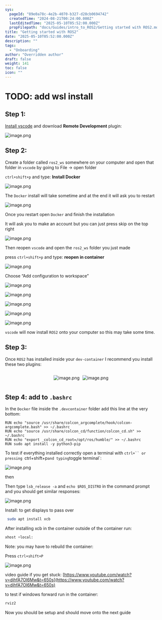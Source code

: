 ```yaml
---
sys:
  pageId: "89e0a78c-4e2b-4070-b327-d28cb0694742"
  createdTime: "2024-08-21T00:24:00.000Z"
  lastEditedTime: "2025-05-10T05:52:00.000Z"
  propFilepath: "docs/Guides/intro_to_ROS2/Getting started with ROS2.md"
title: "Getting started with ROS2"
date: "2025-05-10T05:52:00.000Z"
description: ""
tags:
  - "Onboarding"
author: "Overridden author"
draft: false
weight: 141
toc: false
icon: ""
---
```


# TODO: add wsl install

## Step 1:

[Install vscode](https://code.visualstudio.com/download) and download **Remote Development** plugin:

![image.png](https://prod-files-secure.s3.us-west-2.amazonaws.com/d518164a-d88e-44d1-a4ee-3adb3bd8bce0/efb52993-1881-4a40-b95e-6f020334f022/image.png?X-Amz-Algorithm=AWS4-HMAC-SHA256&X-Amz-Content-Sha256=UNSIGNED-PAYLOAD&X-Amz-Credential=ASIAZI2LB466SLNYAM2X%2F20250529%2Fus-west-2%2Fs3%2Faws4_request&X-Amz-Date=20250529T004153Z&X-Amz-Expires=3600&X-Amz-Security-Token=IQoJb3JpZ2luX2VjELf%2F%2F%2F%2F%2F%2F%2F%2F%2F%2FwEaCXVzLXdlc3QtMiJIMEYCIQCjh3gPtgXQLgm1P0vlRGy%2BgxOPQh3EVxSGkmfYDO6xswIhANrtrAoo5eo55plO%2FfyPTdfd9DQQ5kDAP9ZPQ%2Bk7R5QZKogECID%2F%2F%2F%2F%2F%2F%2F%2F%2F%2FwEQABoMNjM3NDIzMTgzODA1Igxp%2B2iSxLXERtC7Tvcq3APoKUIn20Ah9VHH99bimb4FkoKuKC4CYCDAoRgbmOaivhxpHAaW7bwWjbM7h9KfKIpsppPKShQBCScMElgBy8J0Gwt3kWu7IUPPYXdYMq79V%2Fz7HFvQp%2Bk1NcnTCuOgLRa4OluD0X1Jw%2FisU%2Bn%2FZ1Px6hBSSe2afcDEUAMWyK8q%2BS4GU4U2dDz%2Fkm%2Bf8uZKAUErMN4Z2MyaFjAUJJSOEuI81CvAenTF2QyKNcwggQ%2B%2Bi%2BrmLTUs51yep2NjFdnFR3%2B01NBSLAvHuecm7aOPkkAwSal5V9ywgO4mR5eLKXrOoINcgBwZbEX2U878K7f5s4EZNLW%2Bpu3D2gTpeW4XY%2FFBTVvStTBznVajti6H4G8bnu0K1NltMZAih0YsfshqZhUF11JfoK%2F2fdn8d42IcD0GZ42BGWQTSp%2BxLtKcC4AJuSogJ345K5JIwqjYedV3lR4oXrn1kwPIxA%2BZJO1t5M4laNJ1JLNMAbPEL6Kdfp3ykgYR%2FTDQHQKOnOYeWcs5WENbyFUyBs%2FFsGfhX5Y6Q8uzDVAgfgJX2%2BaVamTiUs0QmjM4drWJsZppeexrYViIcPV023%2BW9iv7tthoJEP9oJ2GDJww0kB2OJQezdlAbJaOjXUQWXKqRlB0VqyX4DD2st7BBjqkAX7jid4uRtY%2B1ukzxJPSeiJRcLueogJnYMd7rbGGBbOKTs%2B4MBi2ZhJDJzy2x4pu%2BTfddTcPnKIB5YpOhS8Au8TohXrVdf6deDgP4wK7khQG7dAjFT3oj1J4FlqQpAomLfpnTExFWDvIZp6CBkRoVheBReDPqVz%2FasTt782tC4v55lWPctyV9vPCdWa2VvhDAq68LwvDNpLA%2FR08DaG4KbDNEh%2BC&X-Amz-Signature=01680bf58a3b4c64eb8c99ae00a597b8785ab2f6f6e5217a6568766450098286&X-Amz-SignedHeaders=host&x-id=GetObject)

## Step 2:

Create a folder called `ros2_ws` somewhere on your computer and open that folder in `vscode` by going to File → open folder 

`ctrl+shift+p` and type: **Install Docker**

![image.png](https://prod-files-secure.s3.us-west-2.amazonaws.com/d518164a-d88e-44d1-a4ee-3adb3bd8bce0/2269dc0e-1cd5-47ff-bceb-c04ad9b2eab0/image.png?X-Amz-Algorithm=AWS4-HMAC-SHA256&X-Amz-Content-Sha256=UNSIGNED-PAYLOAD&X-Amz-Credential=ASIAZI2LB466SLNYAM2X%2F20250529%2Fus-west-2%2Fs3%2Faws4_request&X-Amz-Date=20250529T004153Z&X-Amz-Expires=3600&X-Amz-Security-Token=IQoJb3JpZ2luX2VjELf%2F%2F%2F%2F%2F%2F%2F%2F%2F%2FwEaCXVzLXdlc3QtMiJIMEYCIQCjh3gPtgXQLgm1P0vlRGy%2BgxOPQh3EVxSGkmfYDO6xswIhANrtrAoo5eo55plO%2FfyPTdfd9DQQ5kDAP9ZPQ%2Bk7R5QZKogECID%2F%2F%2F%2F%2F%2F%2F%2F%2F%2FwEQABoMNjM3NDIzMTgzODA1Igxp%2B2iSxLXERtC7Tvcq3APoKUIn20Ah9VHH99bimb4FkoKuKC4CYCDAoRgbmOaivhxpHAaW7bwWjbM7h9KfKIpsppPKShQBCScMElgBy8J0Gwt3kWu7IUPPYXdYMq79V%2Fz7HFvQp%2Bk1NcnTCuOgLRa4OluD0X1Jw%2FisU%2Bn%2FZ1Px6hBSSe2afcDEUAMWyK8q%2BS4GU4U2dDz%2Fkm%2Bf8uZKAUErMN4Z2MyaFjAUJJSOEuI81CvAenTF2QyKNcwggQ%2B%2Bi%2BrmLTUs51yep2NjFdnFR3%2B01NBSLAvHuecm7aOPkkAwSal5V9ywgO4mR5eLKXrOoINcgBwZbEX2U878K7f5s4EZNLW%2Bpu3D2gTpeW4XY%2FFBTVvStTBznVajti6H4G8bnu0K1NltMZAih0YsfshqZhUF11JfoK%2F2fdn8d42IcD0GZ42BGWQTSp%2BxLtKcC4AJuSogJ345K5JIwqjYedV3lR4oXrn1kwPIxA%2BZJO1t5M4laNJ1JLNMAbPEL6Kdfp3ykgYR%2FTDQHQKOnOYeWcs5WENbyFUyBs%2FFsGfhX5Y6Q8uzDVAgfgJX2%2BaVamTiUs0QmjM4drWJsZppeexrYViIcPV023%2BW9iv7tthoJEP9oJ2GDJww0kB2OJQezdlAbJaOjXUQWXKqRlB0VqyX4DD2st7BBjqkAX7jid4uRtY%2B1ukzxJPSeiJRcLueogJnYMd7rbGGBbOKTs%2B4MBi2ZhJDJzy2x4pu%2BTfddTcPnKIB5YpOhS8Au8TohXrVdf6deDgP4wK7khQG7dAjFT3oj1J4FlqQpAomLfpnTExFWDvIZp6CBkRoVheBReDPqVz%2FasTt782tC4v55lWPctyV9vPCdWa2VvhDAq68LwvDNpLA%2FR08DaG4KbDNEh%2BC&X-Amz-Signature=f5eb4f2ba740f45a8642fdc135d1a0ab1dbca160a79fdaaf98dc52c576d42ee4&X-Amz-SignedHeaders=host&x-id=GetObject)

The `Docker` install will take sometime and at the end it will ask you to restart

![image.png](https://prod-files-secure.s3.us-west-2.amazonaws.com/d518164a-d88e-44d1-a4ee-3adb3bd8bce0/ed233f78-be33-4b1f-b89c-9c346c0e961e/image.png?X-Amz-Algorithm=AWS4-HMAC-SHA256&X-Amz-Content-Sha256=UNSIGNED-PAYLOAD&X-Amz-Credential=ASIAZI2LB466SLNYAM2X%2F20250529%2Fus-west-2%2Fs3%2Faws4_request&X-Amz-Date=20250529T004153Z&X-Amz-Expires=3600&X-Amz-Security-Token=IQoJb3JpZ2luX2VjELf%2F%2F%2F%2F%2F%2F%2F%2F%2F%2FwEaCXVzLXdlc3QtMiJIMEYCIQCjh3gPtgXQLgm1P0vlRGy%2BgxOPQh3EVxSGkmfYDO6xswIhANrtrAoo5eo55plO%2FfyPTdfd9DQQ5kDAP9ZPQ%2Bk7R5QZKogECID%2F%2F%2F%2F%2F%2F%2F%2F%2F%2FwEQABoMNjM3NDIzMTgzODA1Igxp%2B2iSxLXERtC7Tvcq3APoKUIn20Ah9VHH99bimb4FkoKuKC4CYCDAoRgbmOaivhxpHAaW7bwWjbM7h9KfKIpsppPKShQBCScMElgBy8J0Gwt3kWu7IUPPYXdYMq79V%2Fz7HFvQp%2Bk1NcnTCuOgLRa4OluD0X1Jw%2FisU%2Bn%2FZ1Px6hBSSe2afcDEUAMWyK8q%2BS4GU4U2dDz%2Fkm%2Bf8uZKAUErMN4Z2MyaFjAUJJSOEuI81CvAenTF2QyKNcwggQ%2B%2Bi%2BrmLTUs51yep2NjFdnFR3%2B01NBSLAvHuecm7aOPkkAwSal5V9ywgO4mR5eLKXrOoINcgBwZbEX2U878K7f5s4EZNLW%2Bpu3D2gTpeW4XY%2FFBTVvStTBznVajti6H4G8bnu0K1NltMZAih0YsfshqZhUF11JfoK%2F2fdn8d42IcD0GZ42BGWQTSp%2BxLtKcC4AJuSogJ345K5JIwqjYedV3lR4oXrn1kwPIxA%2BZJO1t5M4laNJ1JLNMAbPEL6Kdfp3ykgYR%2FTDQHQKOnOYeWcs5WENbyFUyBs%2FFsGfhX5Y6Q8uzDVAgfgJX2%2BaVamTiUs0QmjM4drWJsZppeexrYViIcPV023%2BW9iv7tthoJEP9oJ2GDJww0kB2OJQezdlAbJaOjXUQWXKqRlB0VqyX4DD2st7BBjqkAX7jid4uRtY%2B1ukzxJPSeiJRcLueogJnYMd7rbGGBbOKTs%2B4MBi2ZhJDJzy2x4pu%2BTfddTcPnKIB5YpOhS8Au8TohXrVdf6deDgP4wK7khQG7dAjFT3oj1J4FlqQpAomLfpnTExFWDvIZp6CBkRoVheBReDPqVz%2FasTt782tC4v55lWPctyV9vPCdWa2VvhDAq68LwvDNpLA%2FR08DaG4KbDNEh%2BC&X-Amz-Signature=9a68e0202326692c3413aca241f3c587840bba78d4b1c88bc4cba0c65ff89249&X-Amz-SignedHeaders=host&x-id=GetObject)

Once you restart open `Docker` and finish the installation

It will ask you to make an account but you can just press skip on the top right

![image.png](https://prod-files-secure.s3.us-west-2.amazonaws.com/d518164a-d88e-44d1-a4ee-3adb3bd8bce0/21010ad9-1659-4fd9-9f59-9932a09b2a3d/image.png?X-Amz-Algorithm=AWS4-HMAC-SHA256&X-Amz-Content-Sha256=UNSIGNED-PAYLOAD&X-Amz-Credential=ASIAZI2LB466SLNYAM2X%2F20250529%2Fus-west-2%2Fs3%2Faws4_request&X-Amz-Date=20250529T004153Z&X-Amz-Expires=3600&X-Amz-Security-Token=IQoJb3JpZ2luX2VjELf%2F%2F%2F%2F%2F%2F%2F%2F%2F%2FwEaCXVzLXdlc3QtMiJIMEYCIQCjh3gPtgXQLgm1P0vlRGy%2BgxOPQh3EVxSGkmfYDO6xswIhANrtrAoo5eo55plO%2FfyPTdfd9DQQ5kDAP9ZPQ%2Bk7R5QZKogECID%2F%2F%2F%2F%2F%2F%2F%2F%2F%2FwEQABoMNjM3NDIzMTgzODA1Igxp%2B2iSxLXERtC7Tvcq3APoKUIn20Ah9VHH99bimb4FkoKuKC4CYCDAoRgbmOaivhxpHAaW7bwWjbM7h9KfKIpsppPKShQBCScMElgBy8J0Gwt3kWu7IUPPYXdYMq79V%2Fz7HFvQp%2Bk1NcnTCuOgLRa4OluD0X1Jw%2FisU%2Bn%2FZ1Px6hBSSe2afcDEUAMWyK8q%2BS4GU4U2dDz%2Fkm%2Bf8uZKAUErMN4Z2MyaFjAUJJSOEuI81CvAenTF2QyKNcwggQ%2B%2Bi%2BrmLTUs51yep2NjFdnFR3%2B01NBSLAvHuecm7aOPkkAwSal5V9ywgO4mR5eLKXrOoINcgBwZbEX2U878K7f5s4EZNLW%2Bpu3D2gTpeW4XY%2FFBTVvStTBznVajti6H4G8bnu0K1NltMZAih0YsfshqZhUF11JfoK%2F2fdn8d42IcD0GZ42BGWQTSp%2BxLtKcC4AJuSogJ345K5JIwqjYedV3lR4oXrn1kwPIxA%2BZJO1t5M4laNJ1JLNMAbPEL6Kdfp3ykgYR%2FTDQHQKOnOYeWcs5WENbyFUyBs%2FFsGfhX5Y6Q8uzDVAgfgJX2%2BaVamTiUs0QmjM4drWJsZppeexrYViIcPV023%2BW9iv7tthoJEP9oJ2GDJww0kB2OJQezdlAbJaOjXUQWXKqRlB0VqyX4DD2st7BBjqkAX7jid4uRtY%2B1ukzxJPSeiJRcLueogJnYMd7rbGGBbOKTs%2B4MBi2ZhJDJzy2x4pu%2BTfddTcPnKIB5YpOhS8Au8TohXrVdf6deDgP4wK7khQG7dAjFT3oj1J4FlqQpAomLfpnTExFWDvIZp6CBkRoVheBReDPqVz%2FasTt782tC4v55lWPctyV9vPCdWa2VvhDAq68LwvDNpLA%2FR08DaG4KbDNEh%2BC&X-Amz-Signature=8cf4f1233602f6e9425fc41f902f4d785c7d641d42760daed99679934a91c28d&X-Amz-SignedHeaders=host&x-id=GetObject)

Then reopen `vscode` and open the `ros2_ws` folder you just made

press `ctrl+shift+p` and type: **reopen in container**

![image.png](https://prod-files-secure.s3.us-west-2.amazonaws.com/d518164a-d88e-44d1-a4ee-3adb3bd8bce0/4e93b8c2-41ad-488c-8095-c74205196118/image.png?X-Amz-Algorithm=AWS4-HMAC-SHA256&X-Amz-Content-Sha256=UNSIGNED-PAYLOAD&X-Amz-Credential=ASIAZI2LB466SLNYAM2X%2F20250529%2Fus-west-2%2Fs3%2Faws4_request&X-Amz-Date=20250529T004153Z&X-Amz-Expires=3600&X-Amz-Security-Token=IQoJb3JpZ2luX2VjELf%2F%2F%2F%2F%2F%2F%2F%2F%2F%2FwEaCXVzLXdlc3QtMiJIMEYCIQCjh3gPtgXQLgm1P0vlRGy%2BgxOPQh3EVxSGkmfYDO6xswIhANrtrAoo5eo55plO%2FfyPTdfd9DQQ5kDAP9ZPQ%2Bk7R5QZKogECID%2F%2F%2F%2F%2F%2F%2F%2F%2F%2FwEQABoMNjM3NDIzMTgzODA1Igxp%2B2iSxLXERtC7Tvcq3APoKUIn20Ah9VHH99bimb4FkoKuKC4CYCDAoRgbmOaivhxpHAaW7bwWjbM7h9KfKIpsppPKShQBCScMElgBy8J0Gwt3kWu7IUPPYXdYMq79V%2Fz7HFvQp%2Bk1NcnTCuOgLRa4OluD0X1Jw%2FisU%2Bn%2FZ1Px6hBSSe2afcDEUAMWyK8q%2BS4GU4U2dDz%2Fkm%2Bf8uZKAUErMN4Z2MyaFjAUJJSOEuI81CvAenTF2QyKNcwggQ%2B%2Bi%2BrmLTUs51yep2NjFdnFR3%2B01NBSLAvHuecm7aOPkkAwSal5V9ywgO4mR5eLKXrOoINcgBwZbEX2U878K7f5s4EZNLW%2Bpu3D2gTpeW4XY%2FFBTVvStTBznVajti6H4G8bnu0K1NltMZAih0YsfshqZhUF11JfoK%2F2fdn8d42IcD0GZ42BGWQTSp%2BxLtKcC4AJuSogJ345K5JIwqjYedV3lR4oXrn1kwPIxA%2BZJO1t5M4laNJ1JLNMAbPEL6Kdfp3ykgYR%2FTDQHQKOnOYeWcs5WENbyFUyBs%2FFsGfhX5Y6Q8uzDVAgfgJX2%2BaVamTiUs0QmjM4drWJsZppeexrYViIcPV023%2BW9iv7tthoJEP9oJ2GDJww0kB2OJQezdlAbJaOjXUQWXKqRlB0VqyX4DD2st7BBjqkAX7jid4uRtY%2B1ukzxJPSeiJRcLueogJnYMd7rbGGBbOKTs%2B4MBi2ZhJDJzy2x4pu%2BTfddTcPnKIB5YpOhS8Au8TohXrVdf6deDgP4wK7khQG7dAjFT3oj1J4FlqQpAomLfpnTExFWDvIZp6CBkRoVheBReDPqVz%2FasTt782tC4v55lWPctyV9vPCdWa2VvhDAq68LwvDNpLA%2FR08DaG4KbDNEh%2BC&X-Amz-Signature=3b050c6e4eb310883d11813b4da3a03dbdc82347aee58f7f1fc3d167d150769e&X-Amz-SignedHeaders=host&x-id=GetObject)

Choose “Add configuration to workspace”

![image.png](https://prod-files-secure.s3.us-west-2.amazonaws.com/d518164a-d88e-44d1-a4ee-3adb3bd8bce0/9560b282-5060-4989-ba37-97e7b2c22476/image.png?X-Amz-Algorithm=AWS4-HMAC-SHA256&X-Amz-Content-Sha256=UNSIGNED-PAYLOAD&X-Amz-Credential=ASIAZI2LB466SLNYAM2X%2F20250529%2Fus-west-2%2Fs3%2Faws4_request&X-Amz-Date=20250529T004153Z&X-Amz-Expires=3600&X-Amz-Security-Token=IQoJb3JpZ2luX2VjELf%2F%2F%2F%2F%2F%2F%2F%2F%2F%2FwEaCXVzLXdlc3QtMiJIMEYCIQCjh3gPtgXQLgm1P0vlRGy%2BgxOPQh3EVxSGkmfYDO6xswIhANrtrAoo5eo55plO%2FfyPTdfd9DQQ5kDAP9ZPQ%2Bk7R5QZKogECID%2F%2F%2F%2F%2F%2F%2F%2F%2F%2FwEQABoMNjM3NDIzMTgzODA1Igxp%2B2iSxLXERtC7Tvcq3APoKUIn20Ah9VHH99bimb4FkoKuKC4CYCDAoRgbmOaivhxpHAaW7bwWjbM7h9KfKIpsppPKShQBCScMElgBy8J0Gwt3kWu7IUPPYXdYMq79V%2Fz7HFvQp%2Bk1NcnTCuOgLRa4OluD0X1Jw%2FisU%2Bn%2FZ1Px6hBSSe2afcDEUAMWyK8q%2BS4GU4U2dDz%2Fkm%2Bf8uZKAUErMN4Z2MyaFjAUJJSOEuI81CvAenTF2QyKNcwggQ%2B%2Bi%2BrmLTUs51yep2NjFdnFR3%2B01NBSLAvHuecm7aOPkkAwSal5V9ywgO4mR5eLKXrOoINcgBwZbEX2U878K7f5s4EZNLW%2Bpu3D2gTpeW4XY%2FFBTVvStTBznVajti6H4G8bnu0K1NltMZAih0YsfshqZhUF11JfoK%2F2fdn8d42IcD0GZ42BGWQTSp%2BxLtKcC4AJuSogJ345K5JIwqjYedV3lR4oXrn1kwPIxA%2BZJO1t5M4laNJ1JLNMAbPEL6Kdfp3ykgYR%2FTDQHQKOnOYeWcs5WENbyFUyBs%2FFsGfhX5Y6Q8uzDVAgfgJX2%2BaVamTiUs0QmjM4drWJsZppeexrYViIcPV023%2BW9iv7tthoJEP9oJ2GDJww0kB2OJQezdlAbJaOjXUQWXKqRlB0VqyX4DD2st7BBjqkAX7jid4uRtY%2B1ukzxJPSeiJRcLueogJnYMd7rbGGBbOKTs%2B4MBi2ZhJDJzy2x4pu%2BTfddTcPnKIB5YpOhS8Au8TohXrVdf6deDgP4wK7khQG7dAjFT3oj1J4FlqQpAomLfpnTExFWDvIZp6CBkRoVheBReDPqVz%2FasTt782tC4v55lWPctyV9vPCdWa2VvhDAq68LwvDNpLA%2FR08DaG4KbDNEh%2BC&X-Amz-Signature=2a04c7b1122b7ca546ab2b656045037153d5dff7e720694287567cb43308c266&X-Amz-SignedHeaders=host&x-id=GetObject)

![image.png](https://prod-files-secure.s3.us-west-2.amazonaws.com/d518164a-d88e-44d1-a4ee-3adb3bd8bce0/2ee63f81-886b-48e8-a553-dc6e5eac99e4/image.png?X-Amz-Algorithm=AWS4-HMAC-SHA256&X-Amz-Content-Sha256=UNSIGNED-PAYLOAD&X-Amz-Credential=ASIAZI2LB466SLNYAM2X%2F20250529%2Fus-west-2%2Fs3%2Faws4_request&X-Amz-Date=20250529T004153Z&X-Amz-Expires=3600&X-Amz-Security-Token=IQoJb3JpZ2luX2VjELf%2F%2F%2F%2F%2F%2F%2F%2F%2F%2FwEaCXVzLXdlc3QtMiJIMEYCIQCjh3gPtgXQLgm1P0vlRGy%2BgxOPQh3EVxSGkmfYDO6xswIhANrtrAoo5eo55plO%2FfyPTdfd9DQQ5kDAP9ZPQ%2Bk7R5QZKogECID%2F%2F%2F%2F%2F%2F%2F%2F%2F%2FwEQABoMNjM3NDIzMTgzODA1Igxp%2B2iSxLXERtC7Tvcq3APoKUIn20Ah9VHH99bimb4FkoKuKC4CYCDAoRgbmOaivhxpHAaW7bwWjbM7h9KfKIpsppPKShQBCScMElgBy8J0Gwt3kWu7IUPPYXdYMq79V%2Fz7HFvQp%2Bk1NcnTCuOgLRa4OluD0X1Jw%2FisU%2Bn%2FZ1Px6hBSSe2afcDEUAMWyK8q%2BS4GU4U2dDz%2Fkm%2Bf8uZKAUErMN4Z2MyaFjAUJJSOEuI81CvAenTF2QyKNcwggQ%2B%2Bi%2BrmLTUs51yep2NjFdnFR3%2B01NBSLAvHuecm7aOPkkAwSal5V9ywgO4mR5eLKXrOoINcgBwZbEX2U878K7f5s4EZNLW%2Bpu3D2gTpeW4XY%2FFBTVvStTBznVajti6H4G8bnu0K1NltMZAih0YsfshqZhUF11JfoK%2F2fdn8d42IcD0GZ42BGWQTSp%2BxLtKcC4AJuSogJ345K5JIwqjYedV3lR4oXrn1kwPIxA%2BZJO1t5M4laNJ1JLNMAbPEL6Kdfp3ykgYR%2FTDQHQKOnOYeWcs5WENbyFUyBs%2FFsGfhX5Y6Q8uzDVAgfgJX2%2BaVamTiUs0QmjM4drWJsZppeexrYViIcPV023%2BW9iv7tthoJEP9oJ2GDJww0kB2OJQezdlAbJaOjXUQWXKqRlB0VqyX4DD2st7BBjqkAX7jid4uRtY%2B1ukzxJPSeiJRcLueogJnYMd7rbGGBbOKTs%2B4MBi2ZhJDJzy2x4pu%2BTfddTcPnKIB5YpOhS8Au8TohXrVdf6deDgP4wK7khQG7dAjFT3oj1J4FlqQpAomLfpnTExFWDvIZp6CBkRoVheBReDPqVz%2FasTt782tC4v55lWPctyV9vPCdWa2VvhDAq68LwvDNpLA%2FR08DaG4KbDNEh%2BC&X-Amz-Signature=17da60d874da8da803ec96d72957d5bc156ced85ad42cea04c6b2ee3236289ab&X-Amz-SignedHeaders=host&x-id=GetObject)

![image.png](https://prod-files-secure.s3.us-west-2.amazonaws.com/d518164a-d88e-44d1-a4ee-3adb3bd8bce0/ae1580b2-b048-407e-aed9-b584224a7a04/image.png?X-Amz-Algorithm=AWS4-HMAC-SHA256&X-Amz-Content-Sha256=UNSIGNED-PAYLOAD&X-Amz-Credential=ASIAZI2LB466SLNYAM2X%2F20250529%2Fus-west-2%2Fs3%2Faws4_request&X-Amz-Date=20250529T004153Z&X-Amz-Expires=3600&X-Amz-Security-Token=IQoJb3JpZ2luX2VjELf%2F%2F%2F%2F%2F%2F%2F%2F%2F%2FwEaCXVzLXdlc3QtMiJIMEYCIQCjh3gPtgXQLgm1P0vlRGy%2BgxOPQh3EVxSGkmfYDO6xswIhANrtrAoo5eo55plO%2FfyPTdfd9DQQ5kDAP9ZPQ%2Bk7R5QZKogECID%2F%2F%2F%2F%2F%2F%2F%2F%2F%2FwEQABoMNjM3NDIzMTgzODA1Igxp%2B2iSxLXERtC7Tvcq3APoKUIn20Ah9VHH99bimb4FkoKuKC4CYCDAoRgbmOaivhxpHAaW7bwWjbM7h9KfKIpsppPKShQBCScMElgBy8J0Gwt3kWu7IUPPYXdYMq79V%2Fz7HFvQp%2Bk1NcnTCuOgLRa4OluD0X1Jw%2FisU%2Bn%2FZ1Px6hBSSe2afcDEUAMWyK8q%2BS4GU4U2dDz%2Fkm%2Bf8uZKAUErMN4Z2MyaFjAUJJSOEuI81CvAenTF2QyKNcwggQ%2B%2Bi%2BrmLTUs51yep2NjFdnFR3%2B01NBSLAvHuecm7aOPkkAwSal5V9ywgO4mR5eLKXrOoINcgBwZbEX2U878K7f5s4EZNLW%2Bpu3D2gTpeW4XY%2FFBTVvStTBznVajti6H4G8bnu0K1NltMZAih0YsfshqZhUF11JfoK%2F2fdn8d42IcD0GZ42BGWQTSp%2BxLtKcC4AJuSogJ345K5JIwqjYedV3lR4oXrn1kwPIxA%2BZJO1t5M4laNJ1JLNMAbPEL6Kdfp3ykgYR%2FTDQHQKOnOYeWcs5WENbyFUyBs%2FFsGfhX5Y6Q8uzDVAgfgJX2%2BaVamTiUs0QmjM4drWJsZppeexrYViIcPV023%2BW9iv7tthoJEP9oJ2GDJww0kB2OJQezdlAbJaOjXUQWXKqRlB0VqyX4DD2st7BBjqkAX7jid4uRtY%2B1ukzxJPSeiJRcLueogJnYMd7rbGGBbOKTs%2B4MBi2ZhJDJzy2x4pu%2BTfddTcPnKIB5YpOhS8Au8TohXrVdf6deDgP4wK7khQG7dAjFT3oj1J4FlqQpAomLfpnTExFWDvIZp6CBkRoVheBReDPqVz%2FasTt782tC4v55lWPctyV9vPCdWa2VvhDAq68LwvDNpLA%2FR08DaG4KbDNEh%2BC&X-Amz-Signature=468c736d97797a22b2c7c2733e76cd5fc5f866791c14a444fbc6ee67ac1b3195&X-Amz-SignedHeaders=host&x-id=GetObject)

![image.png](https://prod-files-secure.s3.us-west-2.amazonaws.com/d518164a-d88e-44d1-a4ee-3adb3bd8bce0/53255b28-f75e-430f-b9e3-c0ac8577e42b/image.png?X-Amz-Algorithm=AWS4-HMAC-SHA256&X-Amz-Content-Sha256=UNSIGNED-PAYLOAD&X-Amz-Credential=ASIAZI2LB466SLNYAM2X%2F20250529%2Fus-west-2%2Fs3%2Faws4_request&X-Amz-Date=20250529T004153Z&X-Amz-Expires=3600&X-Amz-Security-Token=IQoJb3JpZ2luX2VjELf%2F%2F%2F%2F%2F%2F%2F%2F%2F%2FwEaCXVzLXdlc3QtMiJIMEYCIQCjh3gPtgXQLgm1P0vlRGy%2BgxOPQh3EVxSGkmfYDO6xswIhANrtrAoo5eo55plO%2FfyPTdfd9DQQ5kDAP9ZPQ%2Bk7R5QZKogECID%2F%2F%2F%2F%2F%2F%2F%2F%2F%2FwEQABoMNjM3NDIzMTgzODA1Igxp%2B2iSxLXERtC7Tvcq3APoKUIn20Ah9VHH99bimb4FkoKuKC4CYCDAoRgbmOaivhxpHAaW7bwWjbM7h9KfKIpsppPKShQBCScMElgBy8J0Gwt3kWu7IUPPYXdYMq79V%2Fz7HFvQp%2Bk1NcnTCuOgLRa4OluD0X1Jw%2FisU%2Bn%2FZ1Px6hBSSe2afcDEUAMWyK8q%2BS4GU4U2dDz%2Fkm%2Bf8uZKAUErMN4Z2MyaFjAUJJSOEuI81CvAenTF2QyKNcwggQ%2B%2Bi%2BrmLTUs51yep2NjFdnFR3%2B01NBSLAvHuecm7aOPkkAwSal5V9ywgO4mR5eLKXrOoINcgBwZbEX2U878K7f5s4EZNLW%2Bpu3D2gTpeW4XY%2FFBTVvStTBznVajti6H4G8bnu0K1NltMZAih0YsfshqZhUF11JfoK%2F2fdn8d42IcD0GZ42BGWQTSp%2BxLtKcC4AJuSogJ345K5JIwqjYedV3lR4oXrn1kwPIxA%2BZJO1t5M4laNJ1JLNMAbPEL6Kdfp3ykgYR%2FTDQHQKOnOYeWcs5WENbyFUyBs%2FFsGfhX5Y6Q8uzDVAgfgJX2%2BaVamTiUs0QmjM4drWJsZppeexrYViIcPV023%2BW9iv7tthoJEP9oJ2GDJww0kB2OJQezdlAbJaOjXUQWXKqRlB0VqyX4DD2st7BBjqkAX7jid4uRtY%2B1ukzxJPSeiJRcLueogJnYMd7rbGGBbOKTs%2B4MBi2ZhJDJzy2x4pu%2BTfddTcPnKIB5YpOhS8Au8TohXrVdf6deDgP4wK7khQG7dAjFT3oj1J4FlqQpAomLfpnTExFWDvIZp6CBkRoVheBReDPqVz%2FasTt782tC4v55lWPctyV9vPCdWa2VvhDAq68LwvDNpLA%2FR08DaG4KbDNEh%2BC&X-Amz-Signature=712393104ad4f1dbeb1ac817d41cd2059d41103aaa2438ffad186afa9c787447&X-Amz-SignedHeaders=host&x-id=GetObject)

![image.png](https://prod-files-secure.s3.us-west-2.amazonaws.com/d518164a-d88e-44d1-a4ee-3adb3bd8bce0/7c562767-5af9-4ffb-97d1-327bcdf4ee00/image.png?X-Amz-Algorithm=AWS4-HMAC-SHA256&X-Amz-Content-Sha256=UNSIGNED-PAYLOAD&X-Amz-Credential=ASIAZI2LB466SLNYAM2X%2F20250529%2Fus-west-2%2Fs3%2Faws4_request&X-Amz-Date=20250529T004153Z&X-Amz-Expires=3600&X-Amz-Security-Token=IQoJb3JpZ2luX2VjELf%2F%2F%2F%2F%2F%2F%2F%2F%2F%2FwEaCXVzLXdlc3QtMiJIMEYCIQCjh3gPtgXQLgm1P0vlRGy%2BgxOPQh3EVxSGkmfYDO6xswIhANrtrAoo5eo55plO%2FfyPTdfd9DQQ5kDAP9ZPQ%2Bk7R5QZKogECID%2F%2F%2F%2F%2F%2F%2F%2F%2F%2FwEQABoMNjM3NDIzMTgzODA1Igxp%2B2iSxLXERtC7Tvcq3APoKUIn20Ah9VHH99bimb4FkoKuKC4CYCDAoRgbmOaivhxpHAaW7bwWjbM7h9KfKIpsppPKShQBCScMElgBy8J0Gwt3kWu7IUPPYXdYMq79V%2Fz7HFvQp%2Bk1NcnTCuOgLRa4OluD0X1Jw%2FisU%2Bn%2FZ1Px6hBSSe2afcDEUAMWyK8q%2BS4GU4U2dDz%2Fkm%2Bf8uZKAUErMN4Z2MyaFjAUJJSOEuI81CvAenTF2QyKNcwggQ%2B%2Bi%2BrmLTUs51yep2NjFdnFR3%2B01NBSLAvHuecm7aOPkkAwSal5V9ywgO4mR5eLKXrOoINcgBwZbEX2U878K7f5s4EZNLW%2Bpu3D2gTpeW4XY%2FFBTVvStTBznVajti6H4G8bnu0K1NltMZAih0YsfshqZhUF11JfoK%2F2fdn8d42IcD0GZ42BGWQTSp%2BxLtKcC4AJuSogJ345K5JIwqjYedV3lR4oXrn1kwPIxA%2BZJO1t5M4laNJ1JLNMAbPEL6Kdfp3ykgYR%2FTDQHQKOnOYeWcs5WENbyFUyBs%2FFsGfhX5Y6Q8uzDVAgfgJX2%2BaVamTiUs0QmjM4drWJsZppeexrYViIcPV023%2BW9iv7tthoJEP9oJ2GDJww0kB2OJQezdlAbJaOjXUQWXKqRlB0VqyX4DD2st7BBjqkAX7jid4uRtY%2B1ukzxJPSeiJRcLueogJnYMd7rbGGBbOKTs%2B4MBi2ZhJDJzy2x4pu%2BTfddTcPnKIB5YpOhS8Au8TohXrVdf6deDgP4wK7khQG7dAjFT3oj1J4FlqQpAomLfpnTExFWDvIZp6CBkRoVheBReDPqVz%2FasTt782tC4v55lWPctyV9vPCdWa2VvhDAq68LwvDNpLA%2FR08DaG4KbDNEh%2BC&X-Amz-Signature=3238cb4e9d347d00c704f8c1b2226a3eedb03f796bd81661529f11c4fb2ddccd&X-Amz-SignedHeaders=host&x-id=GetObject)

`vscode` will now install `ROS2` onto your computer so this may take some time.

## Step 3:

Once `ROS2` has installed inside your `dev-container` I recommend you install these two plugins:

<div style="display: flex;flex-direction: row; column-gap:10px; max-width: 630px;justify-content: center;">
<div>

![image.png](https://prod-files-secure.s3.us-west-2.amazonaws.com/d518164a-d88e-44d1-a4ee-3adb3bd8bce0/3fc3d550-5a54-4ba1-ba6b-faa01cdb7369/image.png?X-Amz-Algorithm=AWS4-HMAC-SHA256&X-Amz-Content-Sha256=UNSIGNED-PAYLOAD&X-Amz-Credential=ASIAZI2LB4667UL3YEFQ%2F20250529%2Fus-west-2%2Fs3%2Faws4_request&X-Amz-Date=20250529T004158Z&X-Amz-Expires=3600&X-Amz-Security-Token=IQoJb3JpZ2luX2VjELf%2F%2F%2F%2F%2F%2F%2F%2F%2F%2FwEaCXVzLXdlc3QtMiJGMEQCIANmz6hBnISCPrhoaG2%2B7VsODE0PC1%2B%2FqpHPeDCT1gGcAiBWUa2oDcY8tc6bjz0SB6HyXMluDVucJ1EToL2b%2FD3tUSqIBAiA%2F%2F%2F%2F%2F%2F%2F%2F%2F%2F8BEAAaDDYzNzQyMzE4MzgwNSIMFQ8EH0xnJBMx%2F9X3KtwDpj4oS2NZtsJFsIZHlCGO%2BFg5N3U2ycVUDDmkTyMUjVPj2%2F4b5%2Fa3Vf6Pj1b5uHeS1gcp4a2XgFEPfGvBJzoBdTYJZHKz6N8LhQLY3MT5kgw9oVy2wsccCtuafaCbYm6OPwN5bfz41l7AYHiZ5oEPo5eQsDfTWAbRiYCVJTtEQN4AtRxf%2FJyWG3ytp1pG0lR2P%2BZDmZvUnxGslReigg2ESc0g3caosZ9Kkrjxpxlk96%2F0jSh8ZqF%2BwP6ACbHwfnlfC73X%2Bvfxc%2FNE%2B6gBN8LLGsDIJbYZFhWl8Bqc2mm578JtITrSmmXvK2fHlOg1eQsWH5x3DFHMdEbR2b7YsmH%2BH%2BE7c6zCiGyKRnn3lVs1C3HwjkEbz5aT0GUOGqWgf3muvWCcXtH7H8lg74PTIMR%2BwKHMfblMM2m10HBA%2Fc0Qs0AyAf5jM%2BspE9NE23m8aaPnGj27YetBnaNAMRUmJMzqCcX43GiSmwxSSVhTbdflBxGXH850OOIiEVUJMXmqEXedY7Q2tIejGaG9o0z2bSA%2BRvqrBqF1UfZcu%2FA7oULUeNS37KbZ%2F4Wl1YqQyQe0bafgiin4FHpnPn58%2BvwWLVQkSjFnHK7%2BOD%2FUOx%2Fg5NkFOvG3hRSKL%2F3%2BvfND1iwwy7LewQY6pgEXI6TCiIIVfhgq0RMErQ9dh81tHaKqj3CxHMS04j3LGQ0WhwFMJwNYImwpZ3ZbKCz0PSkNcY35o3Iql7hjdiTndkzC%2FmA71AeniWUgax55qSOmhqdr%2BHZGzXJtttid5Qr3CpMC%2BclA6w8%2Fw0hARIwKF8Qn2M2HinPH0xvSM4NfZzbb52Tw7%2BKnFq8TCzN8Qj0DXoTl5W%2B36BPyyWO39R%2FlALH1tm%2FN&X-Amz-Signature=422fd6f54ae8db80c5b134bfb9effc4dcc0af2b9b574271d1cbf7f271e97c15f&X-Amz-SignedHeaders=host&x-id=GetObject)

</div>
<div>

![image.png](https://prod-files-secure.s3.us-west-2.amazonaws.com/d518164a-d88e-44d1-a4ee-3adb3bd8bce0/d994cc66-13c2-4093-a5a3-f84cf4601a82/image.png?X-Amz-Algorithm=AWS4-HMAC-SHA256&X-Amz-Content-Sha256=UNSIGNED-PAYLOAD&X-Amz-Credential=ASIAZI2LB466UW7DS2YR%2F20250529%2Fus-west-2%2Fs3%2Faws4_request&X-Amz-Date=20250529T004158Z&X-Amz-Expires=3600&X-Amz-Security-Token=IQoJb3JpZ2luX2VjELf%2F%2F%2F%2F%2F%2F%2F%2F%2F%2FwEaCXVzLXdlc3QtMiJGMEQCIE5kyJq9vKi3qCB52O1Nz8vt%2B2XiC90EmLOfzCXOrIl2AiASrnKEs%2Fvxrgkw6uqv%2Bsj%2FM%2BxrfpdnGZqUS1aCRFSV6yqIBAiA%2F%2F%2F%2F%2F%2F%2F%2F%2F%2F8BEAAaDDYzNzQyMzE4MzgwNSIM0PXvVk3zbjvC3zsnKtwDAMAfaJNoGdagIbGqQoBN7ffDmhxqb20aozpzfWBx4Gj5nxrVOxf26rdVVKc0oMKBQhb5HtlwTxEhnQQvBBzwRYw5BtfaZIiUYFg304eqP4YBvaRQ1J8wU6NNnSCP61l%2FtwdkCfW%2BICHLWRfJ%2F%2BIM%2BOEfTWbahtyEaLvsqCi1DOWcgPQGtWrj4mie4KiRs0RRfL0xnXAQJbq68RCj04V6PWZANgADuw0Rh6VfhSU560aCubCERHHbIpYRJEKDdgkGYb7NKaFEHiJh3eWoWxOTY7mi6Zmy9QXYZLRl%2B4tah5hLQoqOSD3MNflw2NIA39nonw%2BfzhVqgV%2BMYUQ%2FgKVmpqg63MWUklfBOyhVtlMGiKk7rdRmpEl6iDgsXnAK%2BZq2XmDjsuYDzWK1Wd9rDu4LbD828NP96Ply1umi69MBt7Deem8Ds8iFPkZobWPKUTNf0fIwtiu3gHTrp1gWlbs27O2WudUzvhPnwiWGdyb4g9WINY%2BZ6B2iu1dIGZ1orU7x97IUQVrWpWW5cjIbDETtNvfXAoSveZj1dWAIZhab0SfGYV5a1cq9mSrJ6CgBuMf189sEvaO3A8snvpsN28nas8AT%2FkaZix0cUQeYBoCu4BOyH0Z5ep9WE0bD18ww%2BbLewQY6pgFx4uwiGrd0uXCGGIWc23K25CbJvqfOz5ZLrnvJ9ioSd1%2FHzXfQA%2BT71fIN8yVK4T5xPKGGWEKnI4Chxjbn4IWo4GdagdETMBE5xeBr6pYTRxI2Bf9oywfHMwdly8XY0Tv9kz0C7RyOHlUWWXnZj4fb%2F6SxBN5F3BLWvl5Xn8vDLKQHpwH7qmvuCEsJpNxuX8C5J91Iv8UgYluegCWm6mhK9ZZVd1MX&X-Amz-Signature=f7bb8a89dd86eaff5dcca1831975f6734daa2e43bb08a111ede4f98e19a2622a&X-Amz-SignedHeaders=host&x-id=GetObject)

</div>
</div>

## Step 4: add to `.bashrc`

In the `Docker` file inside the `.devcontainer` folder add this line at the very bottom: 

```docker
RUN echo "source /usr/share/colcon_argcomplete/hook/colcon-argcomplete.bash" >> ~/.bashrc
RUN echo "source /usr/share/colcon_cd/function/colcon_cd.sh" >> ~/.bashrc
RUN echo "export _colcon_cd_root=/opt/ros/humble/" >> ~/.bashrc
RUN sudo apt install -y python3-pip 
```

To test if everything installed correctly open a terminal with `ctrl+`` or pressing `ctrl+shift+p` and typing `toggle terminal`:

![image.png](https://prod-files-secure.s3.us-west-2.amazonaws.com/d518164a-d88e-44d1-a4ee-3adb3bd8bce0/6a4943d8-b04e-4c02-9a58-775f3384d1a5/image.png?X-Amz-Algorithm=AWS4-HMAC-SHA256&X-Amz-Content-Sha256=UNSIGNED-PAYLOAD&X-Amz-Credential=ASIAZI2LB466SLNYAM2X%2F20250529%2Fus-west-2%2Fs3%2Faws4_request&X-Amz-Date=20250529T004153Z&X-Amz-Expires=3600&X-Amz-Security-Token=IQoJb3JpZ2luX2VjELf%2F%2F%2F%2F%2F%2F%2F%2F%2F%2FwEaCXVzLXdlc3QtMiJIMEYCIQCjh3gPtgXQLgm1P0vlRGy%2BgxOPQh3EVxSGkmfYDO6xswIhANrtrAoo5eo55plO%2FfyPTdfd9DQQ5kDAP9ZPQ%2Bk7R5QZKogECID%2F%2F%2F%2F%2F%2F%2F%2F%2F%2FwEQABoMNjM3NDIzMTgzODA1Igxp%2B2iSxLXERtC7Tvcq3APoKUIn20Ah9VHH99bimb4FkoKuKC4CYCDAoRgbmOaivhxpHAaW7bwWjbM7h9KfKIpsppPKShQBCScMElgBy8J0Gwt3kWu7IUPPYXdYMq79V%2Fz7HFvQp%2Bk1NcnTCuOgLRa4OluD0X1Jw%2FisU%2Bn%2FZ1Px6hBSSe2afcDEUAMWyK8q%2BS4GU4U2dDz%2Fkm%2Bf8uZKAUErMN4Z2MyaFjAUJJSOEuI81CvAenTF2QyKNcwggQ%2B%2Bi%2BrmLTUs51yep2NjFdnFR3%2B01NBSLAvHuecm7aOPkkAwSal5V9ywgO4mR5eLKXrOoINcgBwZbEX2U878K7f5s4EZNLW%2Bpu3D2gTpeW4XY%2FFBTVvStTBznVajti6H4G8bnu0K1NltMZAih0YsfshqZhUF11JfoK%2F2fdn8d42IcD0GZ42BGWQTSp%2BxLtKcC4AJuSogJ345K5JIwqjYedV3lR4oXrn1kwPIxA%2BZJO1t5M4laNJ1JLNMAbPEL6Kdfp3ykgYR%2FTDQHQKOnOYeWcs5WENbyFUyBs%2FFsGfhX5Y6Q8uzDVAgfgJX2%2BaVamTiUs0QmjM4drWJsZppeexrYViIcPV023%2BW9iv7tthoJEP9oJ2GDJww0kB2OJQezdlAbJaOjXUQWXKqRlB0VqyX4DD2st7BBjqkAX7jid4uRtY%2B1ukzxJPSeiJRcLueogJnYMd7rbGGBbOKTs%2B4MBi2ZhJDJzy2x4pu%2BTfddTcPnKIB5YpOhS8Au8TohXrVdf6deDgP4wK7khQG7dAjFT3oj1J4FlqQpAomLfpnTExFWDvIZp6CBkRoVheBReDPqVz%2FasTt782tC4v55lWPctyV9vPCdWa2VvhDAq68LwvDNpLA%2FR08DaG4KbDNEh%2BC&X-Amz-Signature=9917b9495ff9f9fde2f3829b0335f250eccd75b0c484c72d760c365d4f029a54&X-Amz-SignedHeaders=host&x-id=GetObject)

then 

Then type `lsb_release -a` and `echo $ROS_DISTRO` in the command prompt and you should get similar responses:

![image.png](https://prod-files-secure.s3.us-west-2.amazonaws.com/d518164a-d88e-44d1-a4ee-3adb3bd8bce0/3e635dec-a805-4e85-8b9e-d000e5b71a4e/image.png?X-Amz-Algorithm=AWS4-HMAC-SHA256&X-Amz-Content-Sha256=UNSIGNED-PAYLOAD&X-Amz-Credential=ASIAZI2LB466SLNYAM2X%2F20250529%2Fus-west-2%2Fs3%2Faws4_request&X-Amz-Date=20250529T004153Z&X-Amz-Expires=3600&X-Amz-Security-Token=IQoJb3JpZ2luX2VjELf%2F%2F%2F%2F%2F%2F%2F%2F%2F%2FwEaCXVzLXdlc3QtMiJIMEYCIQCjh3gPtgXQLgm1P0vlRGy%2BgxOPQh3EVxSGkmfYDO6xswIhANrtrAoo5eo55plO%2FfyPTdfd9DQQ5kDAP9ZPQ%2Bk7R5QZKogECID%2F%2F%2F%2F%2F%2F%2F%2F%2F%2FwEQABoMNjM3NDIzMTgzODA1Igxp%2B2iSxLXERtC7Tvcq3APoKUIn20Ah9VHH99bimb4FkoKuKC4CYCDAoRgbmOaivhxpHAaW7bwWjbM7h9KfKIpsppPKShQBCScMElgBy8J0Gwt3kWu7IUPPYXdYMq79V%2Fz7HFvQp%2Bk1NcnTCuOgLRa4OluD0X1Jw%2FisU%2Bn%2FZ1Px6hBSSe2afcDEUAMWyK8q%2BS4GU4U2dDz%2Fkm%2Bf8uZKAUErMN4Z2MyaFjAUJJSOEuI81CvAenTF2QyKNcwggQ%2B%2Bi%2BrmLTUs51yep2NjFdnFR3%2B01NBSLAvHuecm7aOPkkAwSal5V9ywgO4mR5eLKXrOoINcgBwZbEX2U878K7f5s4EZNLW%2Bpu3D2gTpeW4XY%2FFBTVvStTBznVajti6H4G8bnu0K1NltMZAih0YsfshqZhUF11JfoK%2F2fdn8d42IcD0GZ42BGWQTSp%2BxLtKcC4AJuSogJ345K5JIwqjYedV3lR4oXrn1kwPIxA%2BZJO1t5M4laNJ1JLNMAbPEL6Kdfp3ykgYR%2FTDQHQKOnOYeWcs5WENbyFUyBs%2FFsGfhX5Y6Q8uzDVAgfgJX2%2BaVamTiUs0QmjM4drWJsZppeexrYViIcPV023%2BW9iv7tthoJEP9oJ2GDJww0kB2OJQezdlAbJaOjXUQWXKqRlB0VqyX4DD2st7BBjqkAX7jid4uRtY%2B1ukzxJPSeiJRcLueogJnYMd7rbGGBbOKTs%2B4MBi2ZhJDJzy2x4pu%2BTfddTcPnKIB5YpOhS8Au8TohXrVdf6deDgP4wK7khQG7dAjFT3oj1J4FlqQpAomLfpnTExFWDvIZp6CBkRoVheBReDPqVz%2FasTt782tC4v55lWPctyV9vPCdWa2VvhDAq68LwvDNpLA%2FR08DaG4KbDNEh%2BC&X-Amz-Signature=82f79a7bb06e108e1fbb4ac897a0d2f2f3221f386991b7d6661b83ba1d4b5de2&X-Amz-SignedHeaders=host&x-id=GetObject)

Install:  to get displays to pass over

```bash
 sudo apt install xcb
```

After installing xcb in the container outside of the container run:

```python
xhost +local:
```

Note: you may have to rebuild the container:

Press `ctrl+shift+P`

![image.png](https://prod-files-secure.s3.us-west-2.amazonaws.com/d518164a-d88e-44d1-a4ee-3adb3bd8bce0/6c2be660-2618-4c38-9c26-53554f7a0b7b/image.png?X-Amz-Algorithm=AWS4-HMAC-SHA256&X-Amz-Content-Sha256=UNSIGNED-PAYLOAD&X-Amz-Credential=ASIAZI2LB466SLNYAM2X%2F20250529%2Fus-west-2%2Fs3%2Faws4_request&X-Amz-Date=20250529T004153Z&X-Amz-Expires=3600&X-Amz-Security-Token=IQoJb3JpZ2luX2VjELf%2F%2F%2F%2F%2F%2F%2F%2F%2F%2FwEaCXVzLXdlc3QtMiJIMEYCIQCjh3gPtgXQLgm1P0vlRGy%2BgxOPQh3EVxSGkmfYDO6xswIhANrtrAoo5eo55plO%2FfyPTdfd9DQQ5kDAP9ZPQ%2Bk7R5QZKogECID%2F%2F%2F%2F%2F%2F%2F%2F%2F%2FwEQABoMNjM3NDIzMTgzODA1Igxp%2B2iSxLXERtC7Tvcq3APoKUIn20Ah9VHH99bimb4FkoKuKC4CYCDAoRgbmOaivhxpHAaW7bwWjbM7h9KfKIpsppPKShQBCScMElgBy8J0Gwt3kWu7IUPPYXdYMq79V%2Fz7HFvQp%2Bk1NcnTCuOgLRa4OluD0X1Jw%2FisU%2Bn%2FZ1Px6hBSSe2afcDEUAMWyK8q%2BS4GU4U2dDz%2Fkm%2Bf8uZKAUErMN4Z2MyaFjAUJJSOEuI81CvAenTF2QyKNcwggQ%2B%2Bi%2BrmLTUs51yep2NjFdnFR3%2B01NBSLAvHuecm7aOPkkAwSal5V9ywgO4mR5eLKXrOoINcgBwZbEX2U878K7f5s4EZNLW%2Bpu3D2gTpeW4XY%2FFBTVvStTBznVajti6H4G8bnu0K1NltMZAih0YsfshqZhUF11JfoK%2F2fdn8d42IcD0GZ42BGWQTSp%2BxLtKcC4AJuSogJ345K5JIwqjYedV3lR4oXrn1kwPIxA%2BZJO1t5M4laNJ1JLNMAbPEL6Kdfp3ykgYR%2FTDQHQKOnOYeWcs5WENbyFUyBs%2FFsGfhX5Y6Q8uzDVAgfgJX2%2BaVamTiUs0QmjM4drWJsZppeexrYViIcPV023%2BW9iv7tthoJEP9oJ2GDJww0kB2OJQezdlAbJaOjXUQWXKqRlB0VqyX4DD2st7BBjqkAX7jid4uRtY%2B1ukzxJPSeiJRcLueogJnYMd7rbGGBbOKTs%2B4MBi2ZhJDJzy2x4pu%2BTfddTcPnKIB5YpOhS8Au8TohXrVdf6deDgP4wK7khQG7dAjFT3oj1J4FlqQpAomLfpnTExFWDvIZp6CBkRoVheBReDPqVz%2FasTt782tC4v55lWPctyV9vPCdWa2VvhDAq68LwvDNpLA%2FR08DaG4KbDNEh%2BC&X-Amz-Signature=474c998620d9a370234ecc80ab58e43398cff034ee49d6c4d540b95efa95ca95&X-Amz-SignedHeaders=host&x-id=GetObject)

video guide if you get stuck: [https://www.youtube.com/watch?v=dihfA7Ol6Mw&t=650s](https://www.youtube.com/watch?v=dihfA7Ol6Mw&t=650s)

to test if windows forward run in the container:

```bash
rviz2
```

Now you should be setup and should move onto the next guide 
